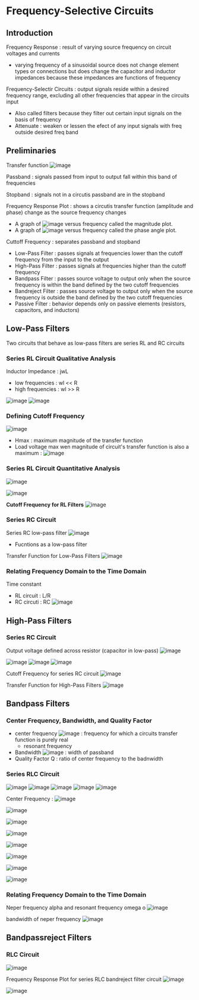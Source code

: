 # Frequency-Selective Circuits 

## Introduction 
Frequency Response : result of varying source frequency on circuit voltages and currents
  - varying frequency of a sinusoidal source does not change element types or connections but does change the capacitor and inductor impedances because these impedances are functions of frequency

Frequency-Selectir Circuits : output signals reside within a desired frequency range, excluding all other frequencies that appear in the circuits input 
  - Also called filters because they filter out certain input signals on the basis of frequency
  - Attenuate : weaken or lessen the efect of any input signals with freq outside desired freq band

## Preliminaries  

Transfer function ![image](https://github.com/user-attachments/assets/b3f547bb-ad13-4593-b3a6-663d627db313)

Passband : signals passed from input to output fall within this band of frequencies 

Stopband : signals not in a circutis passband are in the stopband

Frequency Response Plot : shows a circutis transfer function (amplitude and phase) change as the source frequency changes
- A graph of ![image](https://github.com/user-attachments/assets/464be842-08ed-4711-a0c2-fcad77f4988e) versus frequency  called the magnitude plot.
- A graph of ![image](https://github.com/user-attachments/assets/ffc18b92-b345-4d99-bab6-7675a144e97a) versus frequency  called the phase angle plot.

Cuttoff Frequency : separates passband and stopband
- Low-Pass Filter : passes signals at frequencies lower than the cutoff frequency from the input to the output 
- High-Pass Filter : passes signals at frequencies higher than the cutoff frequency 
- Bandpass Filter : passes source voltage to output only when the source frequency is within the band defined by the two cutoff frequencies
- Bandreject Filter : passes source voltage to output only when the source frequency is outside the band defined by the two cutoff frequencies
- Passive Filter : behavior depends only on passive elements (resistors, capacitors, and inductors)

## Low-Pass Filters
Two circuits that behave as low-pass filters are series RL and RC circuits

### Series RL Circuit Qualitative Analysis 
Inductor Impedance : jwL
- low frequencies : wl << R
- high frequencies : wl >> R

![image](https://github.com/user-attachments/assets/aa5716a4-884a-4fb8-9c0f-1946aee46d30)
![image](https://github.com/user-attachments/assets/f5efd99e-d198-4c4c-892f-e991bda6e713)

### Defining Cutoff Frequency
![image](https://github.com/user-attachments/assets/f3c36335-3c1b-4cc4-8994-bd7534a1d6c3)
- Hmax : maximum magnitude of the transfer function
- Load voltage max wen magnitude of circuit's transfer function is also a maximum : ![image](https://github.com/user-attachments/assets/c2f7a01f-b3d4-49f4-96c4-3fcaa6d0d614)

### Series RL Circuit Quantitative Analysis 
![image](https://github.com/user-attachments/assets/9b84b3f8-e0df-4bbd-a7f7-85014e7db0a7)

![image](https://github.com/user-attachments/assets/bde580ea-c320-4116-9b4c-be3b82a3f1eb)

**Cutoff Frequency for RL Filters** 
![image](https://github.com/user-attachments/assets/fbe59b71-404b-4175-9f03-c7941aa05693)

### Series RC Circuit 
Series RC low-pass filter ![image](https://github.com/user-attachments/assets/52659c2f-360c-4f79-9af4-9e47f3d7a631)
- Fucntions as a low-pass filter

Transfer Function for Low-Pass Filters 
![image](https://github.com/user-attachments/assets/a3c74202-dd80-4148-ac8f-ba662dd61dc8)

### Relating Frequency Domain to the Time Domain 
Time constant 
- RL circuit : L/R
- RC circuti : RC
![image](https://github.com/user-attachments/assets/cd2b97ff-d72e-4046-8b77-92b73e13c7dc)

## High-Pass Filters 

### Series RC Circuit 
Output voltage defined across resistor (capacitor in low-pass) 
![image](https://github.com/user-attachments/assets/2369f222-166d-4732-b607-4a9aa6d58c4d)

![image](https://github.com/user-attachments/assets/0e3bd3f0-452f-40c6-8cbb-0940441c01c7)
![image](https://github.com/user-attachments/assets/cf6041b5-411e-4930-9f25-1d713dfedf32)
![image](https://github.com/user-attachments/assets/9d10af46-352b-42fe-83ce-45cf887b5778)

Cutoff Frequency for series RC circuit
![image](https://github.com/user-attachments/assets/cb9740a3-e8c8-4121-b14a-d7809d83b459)

Transfer Function for High-Pass Filters 
![image](https://github.com/user-attachments/assets/b05d03a4-18dd-41dc-9c3f-b1e88dd29157)

## Bandpass Filters 

### Center Frequency, Bandwidth, and Quality Factor 
- center frequency ![image](https://github.com/user-attachments/assets/cfead99f-882a-4fb0-bf72-c40cf26fb3f2) : frequency for which a circuits transfer function is purely real
  - resonant frequency
- Bandwidth ![image](https://github.com/user-attachments/assets/87765393-7416-4d0c-b3e6-531732b739c3) : width of passband
- Quality Factor Q : ratio of center frequency to the badnwidth

### Series RLC Circuit 
![image](https://github.com/user-attachments/assets/60f442a6-1346-4b54-9e8a-11de300974ab)
![image](https://github.com/user-attachments/assets/75dbab66-c836-496e-9c3e-3e48bbc22a47)
![image](https://github.com/user-attachments/assets/11e2cef3-a03f-4d98-93f8-c0f857dd002c)
![image](https://github.com/user-attachments/assets/0498bd1e-2488-4afd-a4ba-e937c5c120ae)
![image](https://github.com/user-attachments/assets/a19b8aa2-5da4-42f1-a5cd-6fc3bf44fde7)

Center Frequency : ![image](https://github.com/user-attachments/assets/a75dffdd-eade-4b89-9551-6c3a274b5e0b)

![image](https://github.com/user-attachments/assets/9ece56c1-28db-4813-9eef-91e4ee86eec7)

![image](https://github.com/user-attachments/assets/d539a56d-8b8e-41fe-ad56-dd69a04ec4d2)

![image](https://github.com/user-attachments/assets/edbc361d-9403-4ca8-83e3-15a84dc1f919)

![image](https://github.com/user-attachments/assets/f3f8bdec-049f-4251-880f-d468d5785339)

![image](https://github.com/user-attachments/assets/df7ecee9-8259-434f-8b44-1e8076532fff)

![image](https://github.com/user-attachments/assets/b5710250-d9e0-4f8d-be11-e8ef2b02120e)

![image](https://github.com/user-attachments/assets/4c0c8678-31ac-47e1-9a07-bb7ad8dcfa14)

### Relating Frequency Domain to the Time Domain
Neper frequency alpha and resonant frequency omega o 
![image](https://github.com/user-attachments/assets/1209d64e-d853-4a05-b6f5-fd930b9aaa42)

bandwidth of neper frequency ![image](https://github.com/user-attachments/assets/1025d5d2-6016-4590-8e0a-eaed0814d513)

## Bandpassreject Filters 

### RLC Circuit 
![image](https://github.com/user-attachments/assets/1128437b-54d7-43eb-870e-03e662514cb2)

Frequency Response Plot for series RLC bandreject filter circuit 
![image](https://github.com/user-attachments/assets/e5a6b69e-d182-49f0-a029-87b31cb8ff79)

![image](https://github.com/user-attachments/assets/9d6ab848-0afd-4081-acdb-712d862aee67)

